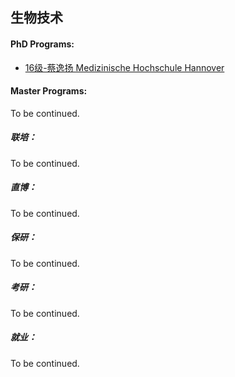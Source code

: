 ## 生物技术

#### PhD Programs:

* [16级-蔡逸扬 Medizinische Hochschule Hannover]([GER]-16-caiyiyang)

#### Master Programs:

To be continued.

##### 联培：

To be continued.

##### 直博：

To be continued.

##### 保研：

To be continued.

##### 考研：

To be continued.

##### 就业：

To be continued.
